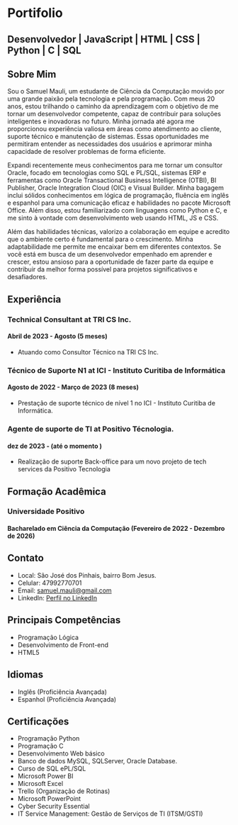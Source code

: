 # Portifolio

## Desenvolvedor | JavaScript | HTML | CSS | Python | C | SQL

## Sobre Mim

Sou o Samuel Mauli, um estudante de Ciência da Computação movido por uma grande paixão pela tecnologia e pela programação. Com meus 20 anos, estou trilhando o caminho da aprendizagem com o objetivo de me tornar um desenvolvedor competente, capaz de contribuir para soluções inteligentes e inovadoras no futuro. Minha jornada até agora me proporcionou experiência valiosa em áreas como atendimento ao cliente, suporte técnico e manutenção de sistemas. Essas oportunidades me permitiram entender as necessidades dos usuários e aprimorar minha capacidade de resolver problemas de forma eficiente. 

Expandi recentemente meus conhecimentos para me tornar um consultor Oracle, focado em tecnologias como SQL e PL/SQL, sistemas ERP e ferramentas como Oracle Transactional Business Intelligence (OTBI), BI Publisher, Oracle Integration Cloud (OIC) e Visual Builder. Minha bagagem inclui sólidos conhecimentos em lógica de programação, fluência em inglês e espanhol para uma comunicação eficaz e habilidades no pacote Microsoft Office. Além disso, estou familiarizado com linguagens como Python e C, e me sinto à vontade com desenvolvimento web usando HTML, JS e CSS.

Além das habilidades técnicas, valorizo a colaboração em equipe e acredito que o ambiente certo é fundamental para o crescimento. Minha adaptabilidade me permite me encaixar bem em diferentes contextos. Se você está em busca de um desenvolvedor empenhado em aprender e crescer, estou ansioso para a oportunidade de fazer parte da equipe e contribuir da melhor forma possível para projetos significativos e desafiadores.

## Experiência

### Technical Consultant at TRI CS Inc.
#### Abril de 2023 - Agosto (5 meses)
- Atuando como Consultor Técnico na TRI CS Inc.

### Técnico de Suporte N1 at ICI - Instituto Curitiba de Informática
#### Agosto de 2022 - Março de 2023 (8 meses)
- Prestação de suporte técnico de nível 1 no ICI - Instituto Curitiba de Informática.

### Agente de suporte de TI at Positivo Técnologia.
#### dez de 2023 - (até o momento )
- Realização de suporte Back-office para um novo projeto de tech services da Positivo Tecnologia

## Formação Acadêmica

### Universidade Positivo
#### Bacharelado em Ciência da Computação (Fevereiro de 2022 - Dezembro de 2026)

## Contato

- Local: São José dos Pinhais, bairro Bom Jesus.
- Celular: 47992770701
- Email: samuel.mauli@gmail.com
- LinkedIn: [Perfil no LinkedIn](https://www.linkedin.com/in/samuelmauli/)

## Principais Competências

- Programação Lógica
- Desenvolvimento de Front-end
- HTML5

## Idiomas

- Inglês (Proficiência Avançada)
- Espanhol (Proficiência Avançada)

## Certificações

- Programação Python
- Programação C
- Desenvolvimento Web básico
- Banco de dados MySQL, SQLServer, Oracle Database.
- Curso  de SQL ePL/SQL
- Microsoft Power BI
- Microsoft Excel
- Trello (Organização de Rotinas)
- Microsoft PowerPoint
- Cyber Security Essential
- IT Service Management: Gestão de Serviços de TI (ITSM/GSTI)

